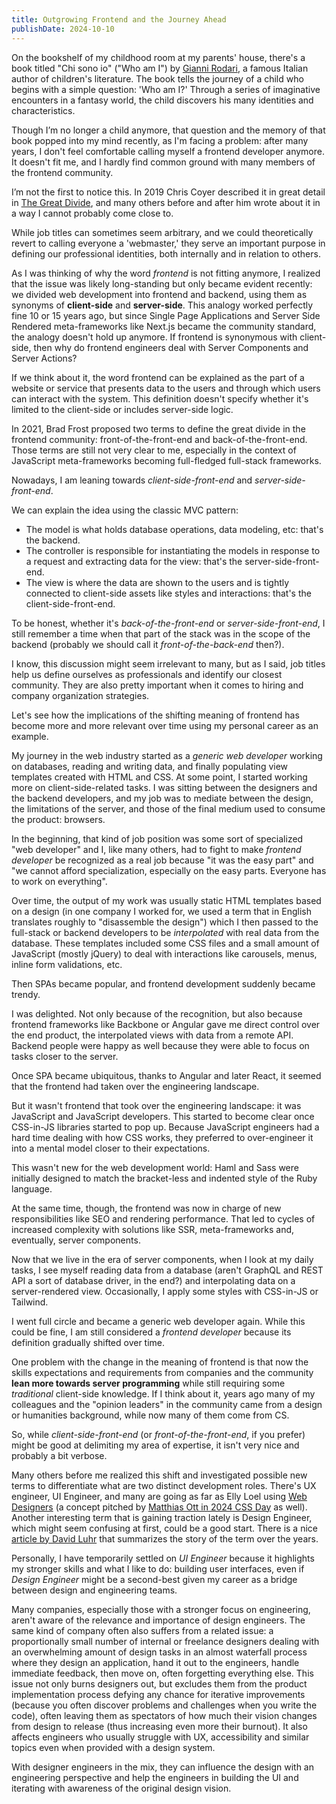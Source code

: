 ```yaml
---
title: Outgrowing Frontend and the Journey Ahead
publishDate: 2024-10-10
---
```


On the bookshelf of my childhood room at my parents' house, there's a book titled "Chi sono io" ("Who am I") by [Gianni Rodari](https://en.wikipedia.org/wiki/Gianni_Rodari), a famous Italian author of children's literature. The book tells the journey of a child who begins with a simple question: 'Who am I?' Through a series of imaginative encounters in a fantasy world, the child discovers his many identities and characteristics.

Though I’m no longer a child anymore, that question and the memory of that book popped into my mind recently, as I'm facing a problem: after many years, I don't feel comfortable calling myself a frontend developer anymore. It doesn't fit me, and I hardly find common ground with many members of the frontend community.

I’m not the first to notice this. In 2019 Chris Coyer described it in great detail in [The Great Divide](https://css-tricks.com/the-great-divide/), and many others before and after him wrote about it in a way I cannot probably come close to.

While job titles can sometimes seem arbitrary, and we could theoretically revert to calling everyone a 'webmaster,' they serve an important purpose in defining our professional identities, both internally and in relation to others.

As I was thinking of why the word *frontend* is not fitting anymore, I realized that the issue was likely long-standing but only became evident recently: we divided web development into frontend and backend, using them as synonyms of **client-side** and **server-side**. This analogy worked perfectly fine 10 or 15 years ago, but since Single Page Applications and Server Side Rendered meta-frameworks like Next.js became the community standard, the analogy doesn't hold up anymore. If frontend is synonymous with client-side, then why do frontend engineers deal with Server Components and Server Actions?

If we think about it, the word frontend can be explained as the part of a website or service that presents data to the users and through which users can interact with the system. This definition doesn't specify whether it's limited to the client-side or includes server-side logic.

In 2021, Brad Frost proposed two terms to define the great divide in the frontend community: front-of-the-front-end and back-of-the-front-end. Those terms are still not very clear to me, especially in the context of JavaScript meta-frameworks becoming full-fledged full-stack frameworks. 

Nowadays, I am leaning towards *client-side-front-end* and *server-side-front-end*. 

We can explain the idea using the classic MVC pattern:

- The model is what holds database operations, data modeling, etc: that's the backend.
- The controller is responsible for instantiating the models in response to a request and extracting data for the view: that's the server-side-front-end.
- The view is where the data are shown to the users and is tightly connected to client-side assets like styles and interactions: that's the client-side-front-end.

To be honest, whether it's *back-of-the-front-end* or *server-side-front-end*, I still remember a time when that part of the stack was in the scope of the backend (probably we should call it *front-of-the-back-end* then?).

I know, this discussion might seem irrelevant to many, but as I said, job titles help us define ourselves as professionals and identify our closest community. They are also pretty important when it comes to hiring and company organization strategies.

Let's see how the implications of the shifting meaning of frontend has become more and more relevant over time using my personal career as an example.

My journey in the web industry started as a *generic web developer* working on databases, reading and writing data, and finally populating view templates created with HTML and CSS. At some point, I started working more on client-side-related tasks. I was sitting between the designers and the backend developers, and my job was to mediate between the design, the limitations of the server, and those of the final medium used to consume the product: browsers.

In the beginning, that kind of job position was some sort of specialized "web developer" and I, like many others, had to fight to make *frontend developer* be recognized as a real job because "it was the easy part" and "we cannot afford specialization, especially on the easy parts. Everyone has to work on everything".

Over time, the output of my work was usually static HTML templates based on a design (in one company I worked for, we used a term that in English translates roughly to "disassemble the design") which I then passed to the full-stack or backend developers to be *interpolated* with real data from the database. These templates included some CSS files and a small amount of JavaScript (mostly jQuery) to deal with interactions like carousels, menus, inline form validations, etc.

Then SPAs became popular, and frontend development suddenly became trendy. 

I was delighted. Not only because of the recognition, but also because frontend frameworks like Backbone or Angular gave me direct control over the end product, the interpolated views with data from a remote API. Backend people were happy as well because they were able to focus on tasks closer to the server.

Once SPA became ubiquitous, thanks to Angular and later React, it seemed that the frontend had taken over the engineering landscape. 

But it wasn't frontend that took over the engineering landscape: it was JavaScript and JavaScript developers. This started to become clear once CSS-in-JS libraries started to pop up. Because JavaScript engineers had a hard time dealing with how CSS works, they preferred to over-engineer it into a mental model closer to their expectations. 

This wasn't new for the web development world: Haml and Sass were initially designed to match the bracket-less and indented style of the Ruby language.

At the same time, though, the frontend was now in charge of new responsibilities like SEO and rendering performance. That led to cycles of increased complexity with solutions like SSR, meta-frameworks and, eventually, server components.

Now that we live in the era of server components, when I look at my daily tasks, I see myself reading data from a database (aren't GraphQL and REST API a sort of database driver, in the end?) and interpolating data on a server-rendered view. Occasionally, I apply some styles with CSS-in-JS or Tailwind.

I went full circle and became a generic web developer again. While this could be fine, I am still considered a *frontend developer* because its definition gradually shifted over time. 

One problem with the change in the meaning of frontend is that now the skills expectations and requirements from companies and the community **lean more towards server programming** while still requiring some *traditional* client-side knowledge. If I think about it, years ago many of my colleagues and the "opinion leaders" in the community came from a design or humanities background, while now many of them come from CS.

So, while *client-side-front-end* (or *front-of-the-front-end*, if you prefer) might be good at delimiting my area of expertise, it isn't very nice and probably a bit verbose.  

Many others before me realized this shift and investigated possible new terms to differentiate what are two distinct development roles. There's UX engineer, UI Engineer, and many are going as far as Elly Loel using [Web Designers](https://www.ellyloel.com/blog/front-end-development-s-identity-crisis/) (a concept pitched by [Matthias Ott in 2024 CSS Day](https://www.youtube.com/watch?v=su6WA0kUUJE) as well). Another interesting term that is gaining traction lately is Design Engineer, which might seem confusing at first, could be a good start. There is a nice [article by David Luhr](https://luhr.co/blog/2024/02/26/the-origins-of-design-engineering/) that summarizes the story of the term over the years.

Personally, I have temporarily settled on *UI Engineer* because it highlights my stronger skills and what I like to do: building user interfaces, even if *Design Engineer* might be a second-best given my career as a bridge between design and engineering teams. 

Many companies, especially those with a stronger focus on engineering, aren't aware of the relevance and importance of design engineers. The same kind of company often also suffers from a related issue: a proportionally small number of internal or freelance designers dealing with an overwhelming amount of design tasks in an almost waterfall process where they design an application, hand it out to the engineers, handle immediate feedback, then move on, often forgetting everything else. This issue not only burns designers out, but excludes them from the product implementation process defying any chance for iterative improvements (because you often discover problems and challenges when you write the code), often leaving them as spectators of how much their vision changes from design to release (thus increasing even more their burnout). It also affects engineers who usually struggle with UX, accessibility and similar topics even when provided with a design system.

With designer engineers in the mix, they can influence the design with an engineering perspective and help the engineers in building the UI and iterating with awareness of the original design vision.
